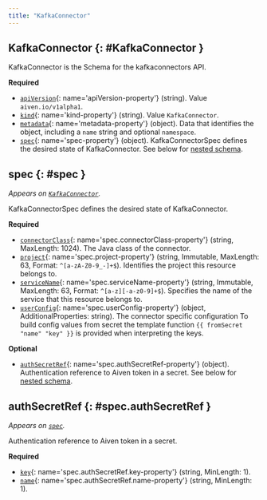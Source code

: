 ```yaml
---
title: "KafkaConnector"
---
```


## KafkaConnector {: #KafkaConnector }

KafkaConnector is the Schema for the kafkaconnectors API.

**Required**

- [`apiVersion`](#apiVersion-property){: name='apiVersion-property'} (string). Value `aiven.io/v1alpha1`.
- [`kind`](#kind-property){: name='kind-property'} (string). Value `KafkaConnector`.
- [`metadata`](#metadata-property){: name='metadata-property'} (object). Data that identifies the object, including a `name` string and optional `namespace`.
- [`spec`](#spec-property){: name='spec-property'} (object). KafkaConnectorSpec defines the desired state of KafkaConnector. See below for [nested schema](#spec).

## spec {: #spec }

_Appears on [`KafkaConnector`](#KafkaConnector)._

KafkaConnectorSpec defines the desired state of KafkaConnector.

**Required**

- [`connectorClass`](#spec.connectorClass-property){: name='spec.connectorClass-property'} (string, MaxLength: 1024). The Java class of the connector.
- [`project`](#spec.project-property){: name='spec.project-property'} (string, Immutable, MaxLength: 63, Format: `^[a-zA-Z0-9_-]+$`). Identifies the project this resource belongs to.
- [`serviceName`](#spec.serviceName-property){: name='spec.serviceName-property'} (string, Immutable, MaxLength: 63, Format: `^[a-z][-a-z0-9]+$`). Specifies the name of the service that this resource belongs to.
- [`userConfig`](#spec.userConfig-property){: name='spec.userConfig-property'} (object, AdditionalProperties: string). The connector specific configuration To build config values from secret the template function `{{ fromSecret "name" "key" }}` is provided when interpreting the keys.

**Optional**

- [`authSecretRef`](#spec.authSecretRef-property){: name='spec.authSecretRef-property'} (object). Authentication reference to Aiven token in a secret. See below for [nested schema](#spec.authSecretRef).

## authSecretRef {: #spec.authSecretRef }

_Appears on [`spec`](#spec)._

Authentication reference to Aiven token in a secret.

**Required**

- [`key`](#spec.authSecretRef.key-property){: name='spec.authSecretRef.key-property'} (string, MinLength: 1).
- [`name`](#spec.authSecretRef.name-property){: name='spec.authSecretRef.name-property'} (string, MinLength: 1).
